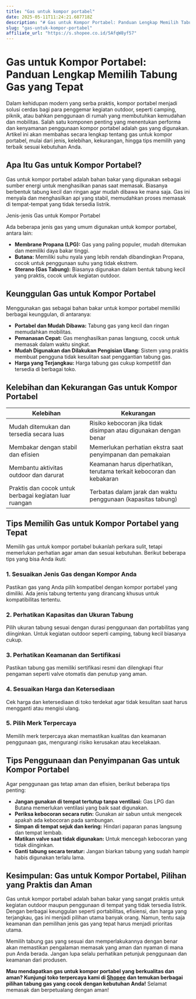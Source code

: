 ```yaml
---
title: "Gas untuk kompor portabel"
date: 2025-05-11T11:24:21.687718Z
description: "# Gas untuk Kompor Portabel: Panduan Lengkap Memilih Tabung Gas yang Tepat..."
slug: "gas-untuk-kompor-portabel"
affiliate_url: "https://s.shopee.co.id/5AfqW8yf57"
---
```

# Gas untuk Kompor Portabel: Panduan Lengkap Memilih Tabung Gas yang Tepat

Dalam kehidupan modern yang serba praktis, kompor portabel menjadi solusi cerdas bagi para penggemar kegiatan outdoor, seperti camping, piknik, atau bahkan penggunaan di rumah yang membutuhkan kemudahan dan mobilitas. Salah satu komponen penting yang menentukan performa dan kenyamanan penggunaan kompor portabel adalah gas yang digunakan. Artikel ini akan membahas secara lengkap tentang gas untuk kompor portabel, mulai dari jenis, kelebihan, kekurangan, hingga tips memilih yang terbaik sesuai kebutuhan Anda.

## Apa Itu Gas untuk Kompor Portabel?

Gas untuk kompor portabel adalah bahan bakar yang digunakan sebagai sumber energi untuk menghasilkan panas saat memasak. Biasanya berbentuk tabung kecil dan ringan agar mudah dibawa ke mana saja. Gas ini menyala dan menghasilkan api yang stabil, memudahkan proses memasak di tempat-tempat yang tidak tersedia listrik.

Jenis-jenis Gas untuk Kompor Portabel

Ada beberapa jenis gas yang umum digunakan untuk kompor portabel, antara lain:
- **Membrane Propana (LPG):** Gas yang paling populer, mudah ditemukan dan memiliki daya bakar tinggi.
- **Butana:** Memiliki suhu nyala yang lebih rendah dibandingkan Propana, cocok untuk penggunaan suhu yang tidak ekstrem.
- **Sterano (Gas Tabung):** Biasanya digunakan dalam bentuk tabung kecil yang praktis, cocok untuk kegiatan outdoor.

## Keunggulan Gas untuk Kompor Portabel

Menggunakan gas sebagai bahan bakar untuk kompor portabel memiliki berbagai keunggulan, di antaranya:
- **Portabel dan Mudah Dibawa:** Tabung gas yang kecil dan ringan memudahkan mobilitas.
- **Pemanasan Cepat:** Gas menghasilkan panas langsung, cocok untuk memasak dalam waktu singkat.
- **Mudah Digunakan dan Dilakukan Pengisian Ulang:** Sistem yang praktis membuat pengguna tidak kesulitan saat penggantian tabung gas.
- **Harga yang Terjangkau:** Harga tabung gas cukup kompetitif dan tersedia di berbagai toko.

## Kelebihan dan Kekurangan Gas untuk Kompor Portabel

| Kelebihan                                            | Kekurangan                                              |
|------------------------------------------------------|--------------------------------------------------------|
| Mudah ditemukan dan tersedia secara luas            | Risiko kebocoran jika tidak disimpan atau digunakan dengan benar  |
| Membakar dengan stabil dan efisien                  | Memerlukan perhatian ekstra saat penyimpanan dan pemakaian  |
| Membantu aktivitas outdoor dan darurat            | Keamanan harus diperhatikan, terutama terkait kebocoran dan kebakaran |
| Praktis dan cocok untuk berbagai kegiatan luar ruangan | Terbatas dalam jarak dan waktu penggunaan (kapasitas tabung) |

## Tips Memilih Gas untuk Kompor Portabel yang Tepat

Memilih gas untuk kompor portabel bukanlah perkara sulit, tetapi memerlukan perhatian agar aman dan sesuai kebutuhan. Berikut beberapa tips yang bisa Anda ikuti:

### 1. Sesuaikan Jenis Gas dengan Kompor Anda
Pastikan gas yang Anda pilih kompatibel dengan kompor portabel yang dimiliki. Ada jenis tabung tertentu yang dirancang khusus untuk kompatibilitas tertentu.

### 2. Perhatikan Kapasitas dan Ukuran Tabung
Pilih ukuran tabung sesuai dengan durasi penggunaan dan portabilitas yang diinginkan. Untuk kegiatan outdoor seperti camping, tabung kecil biasanya cukup.

### 3. Perhatikan Keamanan dan Sertifikasi
Pastikan tabung gas memiliki sertifikasi resmi dan dilengkapi fitur pengaman seperti valve otomatis dan penutup yang aman.

### 4. Sesuaikan Harga dan Ketersediaan
Cek harga dan ketersediaan di toko terdekat agar tidak kesulitan saat harus mengganti atau mengisi ulang.

### 5. Pilih Merk Terpercaya
Memilih merk terpercaya akan memastikan kualitas dan keamanan penggunaan gas, mengurangi risiko kerusakan atau kecelakaan.

## Tips Penggunaan dan Penyimpanan Gas untuk Kompor Portabel

Agar penggunaan gas tetap aman dan efisien, berikut beberapa tips penting:

- **Jangan gunakan di tempat tertutup tanpa ventilasi:** Gas LPG dan Butana memerlukan ventilasi yang baik saat digunakan.
- **Periksa kebocoran secara rutin:** Gunakan air sabun untuk mengecek apakah ada kebocoran pada sambungan.
- **Simpan di tempat sejuk dan kering:** Hindari paparan panas langsung dan tempat lembab.
- **Matikan valve saat tidak digunakan:** Untuk mencegah kebocoran yang tidak diinginkan.
- **Ganti tabung secara teratur:** Jangan biarkan tabung yang sudah hampir habis digunakan terlalu lama.

## Kesimpulan: Gas untuk Kompor Portabel, Pilihan yang Praktis dan Aman

Gas untuk kompor portabel adalah bahan bakar yang sangat praktis untuk kegiatan outdoor maupun penggunaan di tempat yang tidak tersedia listrik. Dengan berbagai keunggulan seperti portabilitas, efisiensi, dan harga yang terjangkau, gas ini menjadi pilihan utama banyak orang. Namun, tentu saja keamanan dan pemilihan jenis gas yang tepat harus menjadi prioritas utama.

Memilih tabung gas yang sesuai dan memperlakukannya dengan benar akan memastikan pengalaman memasak yang aman dan nyaman di mana pun Anda berada. Jangan lupa selalu perhatikan petunjuk penggunaan dan keamanan dari produsen.

**Mau mendapatkan gas untuk kompor portabel yang berkualitas dan aman? Kunjungi toko terpercaya kami di [Shopee](https://s.shopee.co.id/5AfqW8yf57) dan temukan berbagai pilihan tabung gas yang cocok dengan kebutuhan Anda!** Selamat memasak dan berpetualang dengan aman!